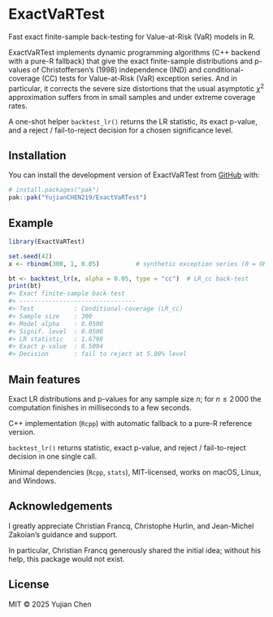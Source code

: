 
<!-- README.md is generated from README.Rmd. Please edit that file -->

# ExactVaRTest

Fast exact finite-sample back-testing for Value-at-Risk (VaR) models in
R.

<!-- badges: start -->
<!-- badges: end -->

ExactVaRTest implements dynamic programming algorithms (C++ backend with
a pure-R fallback) that give the exact finite-sample distributions and
p-values of Christoffersen’s (1998) independence (IND) and
conditional-coverage (CC) tests for Value-at-Risk (VaR) exception
series. And in particular, it corrects the severe size distortions that
the usual asymptotic $\chi^2$ approximation suffers from in small
samples and under extreme coverage rates.

A one-shot helper `backtest_lr()` returns the LR statistic, its exact
p-value, and a reject / fail-to-reject decision for a chosen
significance level.

## Installation

You can install the development version of ExactVaRTest from
[GitHub](https://github.com/) with:

``` r
# install.packages("pak")
pak::pak("YujianCHEN219/ExactVaRTest")
```

## Example

``` r
library(ExactVaRTest)

set.seed(42)
x <- rbinom(300, 1, 0.05)          # synthetic exception series (0 = OK, 1 = VaR breach)

bt <- backtest_lr(x, alpha = 0.05, type = "cc")  # LR_cc back-test
print(bt)
#> Exact finite-sample back-test
#> --------------------------------
#> Test           : Conditional-coverage (LR_cc)
#> Sample size    : 300
#> Model alpha    : 0.0500
#> Signif. level  : 0.0500
#> LR statistic   : 1.6798
#> Exact p-value  : 0.5094
#> Decision       : fail to reject at 5.00% level
```

## Main features

Exact LR distributions and p-values for any sample size $n$; for
$n \le 2\,000$ the computation finishes in milliseconds to a few
seconds.

C++ implementation (`Rcpp`) with automatic fallback to a pure-R
reference version.

`backtest_lr()` returns statistic, exact p-value, and reject /
fail-to-reject decision in one single call.

Minimal dependencies (`Rcpp`, `stats`), MIT-licensed, works on macOS,
Linux, and Windows.

## Acknowledgements

I greatly appreciate Christian Francq, Christophe Hurlin, and
Jean-Michel Zakoian’s guidance and support.

In particular, Christian Francq generously shared the initial idea;
without his help, this package would not exist.

## License

MIT © 2025 Yujian Chen
